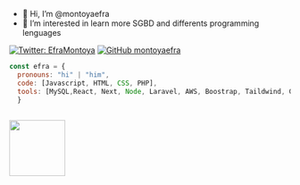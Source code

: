 - 👋 Hi, I’m @montoyaefra
- 👀 I’m interested in learn more SGBD and differents programming lenguages


[![Twitter: EfraMontoya](https://img.shields.io/twitter/follow/efrainmontoyita?style=social)](https://twitter.com/efrainmontoyita)
[![GitHub montoyaefra](https://img.shields.io/github/followers/montoyaefra?label=follow&style=social)]([https://github.com/montoyaefra](https://github.com/montoyaefra))


```javascript
const efra = {
  pronouns: "hi" | "him",
  code: [Javascript, HTML, CSS, PHP],
  tools: [MySQL,React, Next, Node, Laravel, AWS, Boostrap, Taildwind, Git],
  }
  
  ```

<img src="https://gifsanimados.de/img-gifsanimados.de/n/naruto-shippuden/gaara.gif" width="100px"> 
